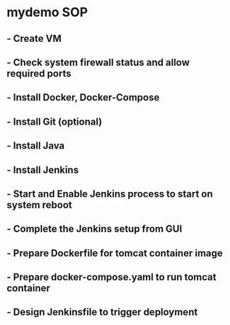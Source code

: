 # mydemo SOP

## - Create VM
## - Check system firewall status and allow required ports
## - Install Docker, Docker-Compose
## - Install Git (optional)
## - Install Java
## - Install Jenkins
## - Start and Enable Jenkins process to start on system reboot
## - Complete the Jenkins setup from GUI
## - Prepare Dockerfile for tomcat container image
## - Prepare docker-compose.yaml to run tomcat container
## - Design Jenkinsfile to trigger deployment
